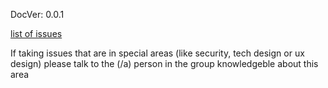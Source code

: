 DocVer: 0.0.1


[list of issues](https://github.com/EmpathyApp/EmpathyApp/issues?q=is%3Aopen+is%3Aissue+-label%3A_security+-label%3A%22tech+design%22+-label%3A%22ux+design%22+no%3Aassignee)

If taking issues that are in special areas (like security, tech design or ux design) please talk to the (/a) person in the group knowledgeble about this area

